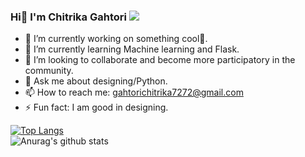 ### Hi👋 I'm Chitrika Gahtori ![](https://komarev.com/ghpvc/?username=ChitrikaGahtori&style=plastic)

 


- 🔭 I’m currently working on something cool🧐.
- 🌱 I’m currently learning Machine learning and Flask.
- 👯 I’m looking to collaborate and become more participatory in the community.
- 💬 Ask me about designing/Python.
- 📫 How to reach me: gahtorichitrika7272@gmail.com
- ⚡ Fun fact: I am good in designing.

 

[![Top Langs](https://github-readme-stats.vercel.app/api/top-langs/?username=ChitrikaGahtori&layout=compact)](https://github.com/anuraghazra/github-readme-stats)<br />
![Anurag's github stats](https://github-readme-stats.vercel.app/api?username=ChitrikaGahtori&show_icons=true)
 
